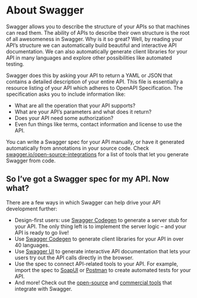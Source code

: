 # About Swagger
Swagger allows you to describe the structure of your APIs so that machines can read them.
The ability of APIs to describe their own structure is the root of all awesomeness in Swagger. Why is it so great? Well, by reading your API’s structure we can automatically build beautiful and interactive API documentation. We can also automatically generate client libraries for your API in many languages and explore other possibilities like automated testing.

Swagger does this by asking your API to return a YAML or JSON that contains a detailed description of your entire API. This file is essentially a resource listing of your API which adheres to OpenAPI Specification. The specification asks you to include information like:

- What are all the operation that your API supports?
- What are your API’s parameters and what does it return?
- Does your API need some authorization?
- Even fun things like terms, contact information and license to use the API.

You can write a Swagger spec for your API manually, or have it generated automatically from annotations in your source code. Check [swagger.io/open-source-integrations](swagger.io/open-source-integrations) for a list of tools that let you generate Swagger from code.

## So I’ve got a Swagger spec for my API. Now what?
There are a few ways in which Swagger can help drive your API development further:
- Design-first users: use [Swagger Codegen](https://swagger.io/swagger-codegen/) to generate a server stub for your API. The only thing left is to implement the server logic – and your API is ready to go live!
- Use [Swagger Codegen](https://swagger.io/swagger-codegen/) to generate client libraries for your API in over 40 languages.
- Use [Swagger UI](https://swagger.io/swagger-ui/) to generate interactive API documentation that lets your users try out the API calls directly in the browser.
- Use the spec to connect API-related tools to your API. For example, import the spec to [SoapUI](https://soapui.org/) or [Postman](https://www.getpostman.com/) to create automated tests for your API.
- And more! Check out the [open-source](https://swagger.io/open-source-integrations/) and [commercial tools](https://swagger.io/commercial-tools/) that integrate with Swagger.
